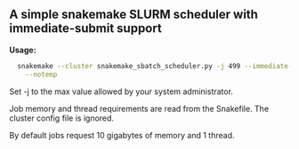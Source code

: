 ## A simple snakemake SLURM scheduler with immediate-submit support

**Usage:**

```bash
  snakemake --cluster snakemake_sbatch_scheduler.py -j 499 --immediate-submit \
    --notemp
```

Set -j to the max value allowed by your system administrator.

Job memory and thread requirements are read from the Snakefile. The cluster
config file is ignored.

By default jobs request 10 gigabytes of memory and 1 thread.
